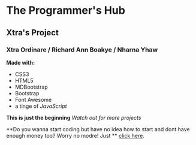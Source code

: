# The Programmer's Hub
## Xtra's Project
### Xtra Ordinare / Richard Ann Boakye / Nharna Yhaw

**Made with:**
- CSS3
- HTML5
- MDBootstrap
- Bootstrap
- Font Awesome
- a tinge of *JavaScript*

**This is just the beginning**
*Watch out for more projects*

**Do you wanna start coding but have no idea how to start and dont have enough money too? Worry no modre! Just ** [click here](https://www.theprogrammershub.net).
